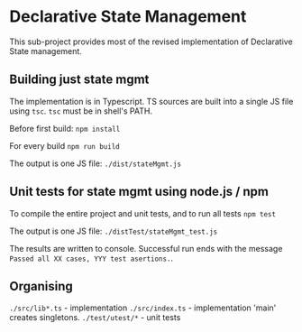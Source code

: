 # Declarative State Management

This sub-project provides most of the revised implementation of Declarative State management.

## Building just state mgmt

The implementation is in Typescript.
TS sources are built into a single JS file using `tsc`.
`tsc` must be in shell's PATH.

Before first build:
`npm install`

For every build
`npm run build`

The output is one JS file:
`./dist/stateMgmt.js`

## Unit tests for state mgmt using node.js / npm

To compile the entire project and unit tests, and to run all tests
`npm test`

The output is one JS file:
`./distTest/stateMgmt_test.js`

The results are written to console.
Successful run ends with the message `Passed all XX cases, YYY test asertions.`.

## Organising

`./src/lib*.ts` - implementation
`./src/index.ts` - implementation 'main' creates singletons.
`./test/utest/*` - unit tests
